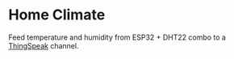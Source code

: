 # Home Climate

Feed temperature and humidity from ESP32 + DHT22 combo to a [ThingSpeak](https://www.thingspeak.com) channel.
